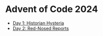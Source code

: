 # Advent of Code 2024

*   [Day 1: Historian Hysteria](./day-1/src/main.rs)
*   [Day 2: Red-Nosed Reports](./day-2/src/main.rs)
